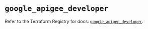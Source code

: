 # `google_apigee_developer`

Refer to the Terraform Registry for docs: [`google_apigee_developer`](https://registry.terraform.io/providers/hashicorp/google/6.10.0/docs/resources/apigee_developer).
